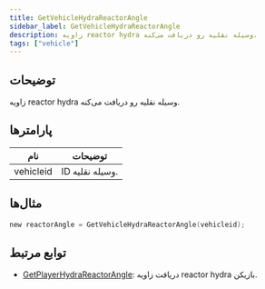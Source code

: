```yaml
---
title: GetVehicleHydraReactorAngle
sidebar_label: GetVehicleHydraReactorAngle
description: زاویه reactor hydra وسیله نقلیه رو دریافت می‌کنه.
tags: ["vehicle"]
---
```


<VersionWarn version='omp v1.1.0.2612' />

## توضیحات

زاویه reactor hydra وسیله نقلیه رو دریافت می‌کنه.

## پارامترها

| نام      | توضیحات            |
|-----------|------------------------|
| vehicleid | ID وسیله نقلیه. |

## مثال‌ها

```c
new reactorAngle = GetVehicleHydraReactorAngle(vehicleid);
```

## توابع مرتبط

- [GetPlayerHydraReactorAngle](GetPlayerHydraReactorAngle): دریافت زاویه reactor hydra بازیکن.